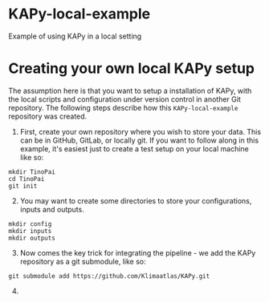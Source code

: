 # KAPy-local-example
Example of using KAPy in a local setting

# Creating your own local KAPy setup

The assumption here is that you want to setup a installation of KAPy, with the local scripts and configuration under version control in another Git repository. The following steps describe how this `KAPy-local-example` repository was created.

1. First, create your own repository where you wish to store your data. This can be in GitHub, GitLab, or locally git. If you want to follow along in this example, it's easiest just to create a test setup on your local machine like so:

```
mkdir TinoPai
cd TinoPai
git init
```
2. You may want to create some directories to store your configurations, inputs and outputs.
```
mkdir config
mkdir inputs
mkdir outputs
```
3. Now comes the key trick for integrating the pipeline - we add the KAPy repository as a git submodule, like so:
```
git submodule add https://github.com/Klimaatlas/KAPy.git
```

4. 

